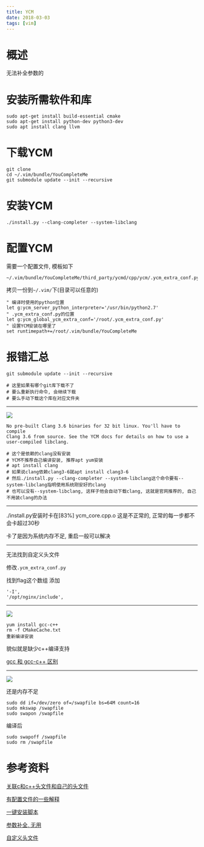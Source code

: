 ```yaml
---
title: YCM
date: 2018-03-03
tags: [vim]
---
```


# 概述

无法补全参数的

# 安装所需软件和库

```
sudo apt-get install build-essential cmake
sudo apt-get install python-dev python3-dev
sudo apt install clang llvm
```

# 下载YCM

```
git clone
cd ~/.vim/bundle/YouCompleteMe
git submodule update --init --recursive
```

# 安装YCM

```
./install.py --clang-completer --system-libclang
```

# 配置YCM

需要一个配置文件, 模板如下

```
~/.vim/bundle/YouCompleteMe/third_party/ycmd/cpp/ycm/.ycm_extra_conf.py
```

拷贝一份到`~/.vim/`下(目录可以任意的)

```
" 编译时使用的python位置
let g:ycm_server_python_interpreter='/usr/bin/python2.7'
" .ycm_extra_conf.py的位置
let g:ycm_global_ycm_extra_conf='/root/.ycm_extra_conf.py'
" 设置YCM安装在哪里了
set runtimepath+=/root/.vim/bundle/YouCompleteMe
```

# 报错汇总

```
git submodule update --init --recursive

# 这里如果有哪个git库下载不了
# 要么重新执行命令, 会继续下载
# 要么手动下载这个库在对应文件夹
```

---

![](http://p1rbtn7qp.bkt.clouddn.com/18-2-18/18294193.jpg)

```
No pre-built Clang 3.6 binaries for 32 bit linux. You'll have to compile
Clang 3.6 from source. See the YCM docs for details on how to use a
user-compiled libclang.

# 这个是依赖的clang没有安装
# YCM不推荐自己编译安装, 推荐apt yum安装
# apt install clang
# 如果说clang依赖clang3-6就apt install clang3-6
# 然后./install.py --clang-completer --system-libclang这个命令要有--system-libclang指明使用系统刚安好的clang
# 也可以没有--system-libclang, 这样子他会自动下载clang, 这就是官网推荐的, 自己不用装clang的办法
```

---

./install.py安装时卡在[83%] ycm_core.cpp.o
这是不正常的, 正常的每一步都不会卡超过30秒

卡了是因为系统内存不足, 重启一般可以解决

---

无法找到自定义头文件

修改`.ycm_extra_conf.py`

找到flag这个数组
添加

```
'-I',
'/opt/nginx/include',
```

---

![](http://p1rbtn7qp.bkt.clouddn.com/18-2-20/1891521.jpg)

```
yum install gcc-c++  
rm -f CMakeCache.txt  
重新编译安装
```

貌似就是缺少c++编译支持

[gcc 和 gcc-c++ 区别](https://segmentfault.com/q/1010000009371177/a-1020000009371340)

---

![](http://p1rbtn7qp.bkt.clouddn.com/18-2-20/82044859.jpg)

还是内存不足

```
sudo dd if=/dev/zero of=/swapfile bs=64M count=16
sudo mkswap /swapfile
sudo swapon /swapfile
```

编译后

```
sudo swapoff /swapfile
sudo rm /swapfile
```

# 参考资料

[关联c和c++头文件和自己的头文件](http://www.cnblogs.com/yongjiuzhizhen/p/4793498.html)

[有配置文件的一些解释](http://blog.csdn.net/mengzhisuoliu/article/details/50422004)

[一键安装脚本](http://blog.csdn.net/houzhuoming1/article/details/49990739)

[参数补全, 无用](https://zhuanlan.zhihu.com/p/24690053)

[自定义头文件](http://blog.csdn.net/markchiu/article/details/52150440)
